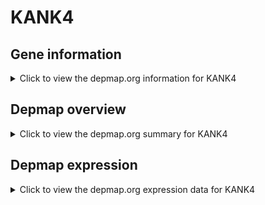 <h1>KANK4</h1>

<h2>Gene information</h2>
<details>
  <summary>Click to view the depmap.org information for KANK4</summary>
  <iframe src="https://depmap.org/portal/gene/KANK4?tab=about" style="border:none;width:100%;height:800px"></iframe>
</details>

<h2>Depmap overview</h2>
<details>
  <summary>Click to view the depmap.org summary for KANK4</summary>
  <iframe src="https://depmap.org/portal/gene/KANK4?tab=overview" style="border:none;width:100%;height:800px"></iframe>
</details>

<h2>Depmap expression</h2>
<details>
  <summary>Click to view the depmap.org expression data for KANK4</summary>
  <iframe src="https://depmap.org/portal/gene/KANK4?tab=characterization" style="border:none;width:100%;height:800px"></iframe>
</details>


<!--
<h2>Reactome Pathway diagram</h2>
<details>
  <summary>Click to view Reactome pathway for KANK4</summary>
  PNAME
</details>
-->


